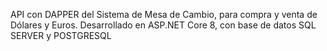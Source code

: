 API con DAPPER del Sistema de Mesa de Cambio, para compra y venta de Dólares y Euros. Desarrollado en ASP.NET Core 8, con base de datos SQL SERVER y POSTGRESQL
